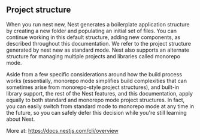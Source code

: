 ## Project structure
When you run nest new, Nest generates a boilerplate application structure by creating a new folder and populating an initial set of files.
You can continue working in this default structure, adding new components, as described throughout this documentation.
We refer to the project structure generated by nest new as standard mode. Nest also supports an alternate structure for managing multiple projects
and libraries called monorepo mode.

Aside from a few specific considerations around how the build process works (essentially, monorepo mode simplifies build complexities
that can sometimes arise from monorepo-style project structures), and built-in library support, the rest of the Nest features,
and this documentation, apply equally to both standard and monorepo mode project structures. In fact, you can easily switch from
standard mode to monorepo mode at any time in the future, so you can safely defer this decision while you're still learning about Nest.

More at: https://docs.nestjs.com/cli/overview
